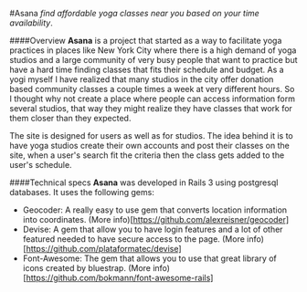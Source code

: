 #Asana
_find affordable yoga classes near you based on your time availability_.

####Overview
**Asana** is a project that started as a way to facilitate yoga practices in places like New York City where there is a high demand of yoga studios and a large community of very busy people that want to practice but have a hard time finding classes that fits their schedule and budget. As a yogi myself I have realized that many studios in the city offer donation based community classes a couple times a week at very different hours. So I thought why not create a place where people can access information form several studios, that way they might realize they have classes that work for them closer than they expected.

The site is designed for users as well as for studios. The idea behind it is to have yoga studios create their own accounts and post their classes on the site, when a user's search fit the criteria then the class gets added to the user's schedule.

####Technical specs
**Asana** was developed in Rails 3 using postgresql databases. It uses the following gems:
- Geocoder: A really easy to use gem that converts location information into coordinates. (More info)[https://github.com/alexreisner/geocoder]
- Devise: A gem that allow you to have login features and a lot of other featured needed to have secure access to the page. (More info)[https://github.com/plataformatec/devise]
- Font-Awesome: The gem that allows you to use that great library of icons created by bluestrap. (More info)[https://github.com/bokmann/font-awesome-rails]
